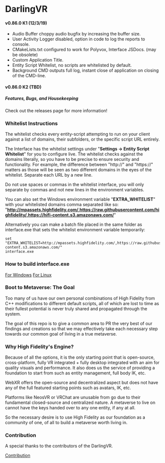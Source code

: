 # DarlingVR

#### v0.86.0 K1 (12/3/19)

* Audio Buffer choppy audio bugfix by increasing the buffer size.
* User Activity Logger disabled, option in code to log the reports to console.
* CMakeLists.txt configured to work for Polyvox, Interface JSDocs. (may be obsolete)
* Custom Application Title.
* Entity Script Whitelist, no scripts are whitelisted by default.
* Background CMD outputs full log, instant close of application on closing of the CMD-line.

#### v0.86.0 K2 (TBD)

##### Features, Bugs, and Housekeeping
Check out the releases page for more information!

### Whitelist Instructions

The whitelist checks every entity-script attempting to run on your client against a list of domains, their subfolders, or the specific script URL entirely.

The Interface has the whitelist settings under "**Settings -> Entity Script Whitelist**" for you to configure live. The whitelist checks against the domains literally, so you have to be precise to ensure security and functionality. For example, the difference between "http://" and "https://" matters as those will be seen as two different domains in the eyes of the whitelist. Separate each URL by a new line.

Do not use spaces or commas in the whitelist interface, you will only separate by commas and not new lines in the environment variables.

You can also set the Windows environment variable "**EXTRA_WHITELIST**" with your whitelisted domains comma separated like so: "**http://mpassets.highfidelity.com/,https://raw.githubusercontent.com/highfidelity/,https://hifi-content.s3.amazonaws.com/**" 

Alternatively you can make a batch file placed in the same folder as interface.exe that sets the whitelist environment variable temporarily:

```
set "EXTRA_WHITELIST=http://mpassets.highfidelity.com/,https://raw.githubusercontent.com/highfidelity/,https://hifi-content.s3.amazonaws.com/"
interface.exe
```

### How to build interface.exe

[For Windows](https://github.com/kasenvr/project-athena/blob/kasen/core/BUILD_WIN.md)
[For Linux](https://github.com/kasenvr/project-athena/blob/kasen/core/BUILD_LINUX.md)

### Boot to Metaverse: The Goal

Too many of us have our own personal combinations of High Fidelity from C++ modifications to different default scripts, all of which are lost to time as their fullest potential is never truly shared and propagated through the system.

The goal of this repo is to give a common area to PR the very best of our findings and creations so that we may effectively take each necessary step towards our common goal of living in a true metaverse.

### Why High Fidelity's Engine?

Because of all the options, it is the only starting point that is open-source, cross-platform, fully VR integrated + fully desktop integrated with an aim for quality visuals and performance. It also does us the service of providing a foundation to start from such as entity management, full body IK, etc.

WebXR offers the open-source and decentralized aspect but does not have any of the full featured starting points such as avatars, IK, etc.

Platforms like NeosVR or VRChat are unusable from go due to their fundamental closed-source and centralized nature. A metaverse to live on cannot have the keys handed over to any one entity, if any at all.

So the necessary desire is to use High Fidelity as our foundation as a community of one, of all to build a metaverse worth living in.

### Contribution

A special thanks to the contributors of the DarlingVR.

[Contribution](CONTRIBUTING.md)

